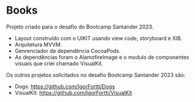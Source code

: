 # Books

Projeto criado para o desafio do Bootcamp Santander 2023.

- Layout construído com o UIKIT usando view code, storyboard e XIB.
- Arquitetura MVVM.
- Genrenciador de dependência CocoaPods.
- As dependências foram o AlamofireImage e o modulo de componentes visuais que criei chamado VisualKit.

Os outros projetos solicitados no desafio Bootcamp Santander 2023 são:
- Dogs: https://github.com/IgorFortti/Dogs
- VisualKit: https://github.com/IgorFortti/VisualKit



